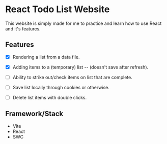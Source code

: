 # React Todo List Website

This website is simply made for me to practice and learn how to use React and it's features.

## Features
- [x] Rendering a list from a data file.
- [x] Adding items to a (temporary) list -- (doesn't save after refresh).
- [ ] Ability to strike out/check items on list that are complete.
- [ ] Save list locally through cookies or otherwise.
- [ ] Delete list items with double clicks.


## Framework/Stack

- Vite
- React
- SWC
